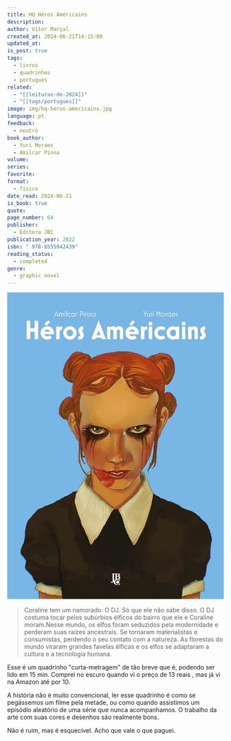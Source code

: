 ```yaml
---
title: HQ Héros Américains
description: 
author: Vítor Marçal
created_at: 2024-06-21T14:15:00
updated_at: 
is_post: true
tags:
  - livros
  - quadrinhos
  - portugues
related:
  - "[[leituras-de-2024]]"
  - "[[tags/portugues]]"
image: img/hq-heros-americains.jpg
language: pt
feedback:
  - neutro
book_author:
  - Yuri Moraes
  - Amilcar Pinna
volume: 
series: 
favorite: 
format:
  - físico
date_read: 2024-06-21
is_book: true
quote: 
page_number: 64
publisher:
  - Editora JBC
publication_year: 2022
isbn: " 978-6555942439"
reading_status:
  - completed
genre:
  - graphic novel
---
```


![hq-heros-americains](img/hq-heros-americains.jpg)

>Coraline tem um namorado: O DJ. Só que ele não sabe disso. O DJ costuma tocar pelos subúrbios élficos do bairro que ele e Coraline moram.Nesse mundo, os elfos foram seduzidos pela modernidade e perderam suas raízes ancestrais. Se tornaram materialistas e consumistas, perdendo o seu contato com a natureza. As florestas do mundo viraram grandes favelas élficas e os elfos se adaptaram a cultura e a tecnologia humana.

Esse é um quadrinho "curta-metragem" de tão breve que é, podendo ser lido em 15 min. Comprei no escuro quando vi o preço de 13 reais , mas já vi na Amazon até por 10.

A história não é muito convencional, ler esse quadrinho é como se pegássemos um filme pela metade, ou como quando assistimos um episódio aleatório de uma série que nunca acompanhamos. O trabalho da arte com suas cores e desenhos são realmente bons. 

Não é ruim, mas é esquecível. Acho que vale o que paguei.